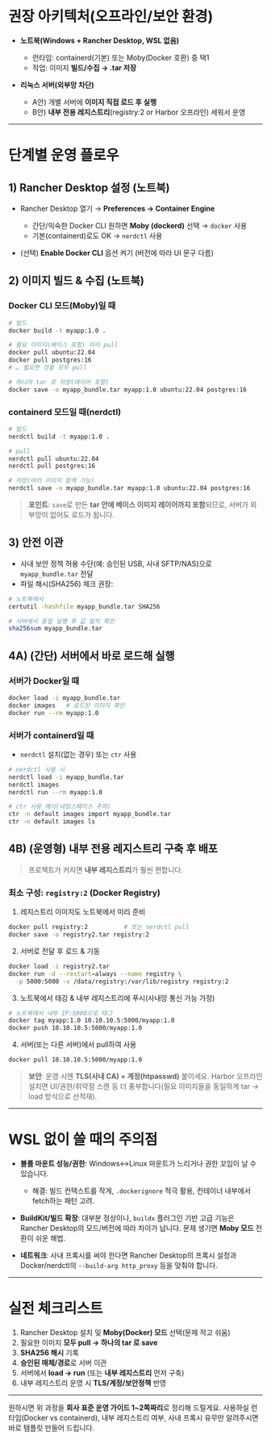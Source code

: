 # 권장 아키텍처(오프라인/보안 환경)

* **노트북(Windows + Rancher Desktop, WSL 없음)**

  * 런타임: containerd(기본) 또는 Moby(Docker 호환) 중 택1
  * 작업: 이미지 **빌드/수집 → .tar 저장**
* **리눅스 서버(외부망 차단)**

  * A안) 개별 서버에 **이미지 직접 로드 후 실행**
  * B안) **내부 전용 레지스트리**(registry:2 or Harbor 오프라인) 세워서 운영

---

# 단계별 운영 플로우

## 1) Rancher Desktop 설정 (노트북)

* Rancher Desktop 열기 → **Preferences → Container Engine**

  * 간단/익숙한 Docker CLI 원하면 **Moby (dockerd)** 선택 → `docker` 사용
  * 기본(containerd)로도 OK → `nerdctl` 사용
* (선택) **Enable Docker CLI** 옵션 켜기 (버전에 따라 UI 문구 다름)

## 2) 이미지 빌드 & 수집 (노트북)

### Docker CLI 모드(Moby)일 때

```bash
# 빌드
docker build -t myapp:1.0 .

# 필요 이미지(베이스 포함) 미리 pull
docker pull ubuntu:22.04
docker pull postgres:16
# … 필요한 것들 모두 pull

# 하나의 tar 로 저장(레이어 포함)
docker save -o myapp_bundle.tar myapp:1.0 ubuntu:22.04 postgres:16
```

### containerd 모드일 때(nerdctl)

```bash
# 빌드
nerdctl build -t myapp:1.0 .

# pull
nerdctl pull ubuntu:22.04
nerdctl pull postgres:16

# 저장(여러 이미지 함께 가능)
nerdctl save -o myapp_bundle.tar myapp:1.0 ubuntu:22.04 postgres:16
```

> **포인트**: `save`로 만든 **tar 안에 베이스 이미지 레이어까지 포함**되므로, 서버가 외부망이 없어도 로드가 됩니다.

## 3) 안전 이관

* 사내 보안 정책 허용 수단(예: 승인된 USB, 사내 SFTP/NAS)으로 `myapp_bundle.tar` 전달
* 파일 해시(SHA256) 체크 권장:

```bash
# 노트북에서
certutil -hashfile myapp_bundle.tar SHA256

# 서버에서 동일 실행 후 값 일치 확인
sha256sum myapp_bundle.tar
```

## 4A) (간단) 서버에서 바로 로드해 실행

### 서버가 Docker일 때

```bash
docker load -i myapp_bundle.tar
docker images   # 로드된 이미지 확인
docker run --rm myapp:1.0
```

### 서버가 containerd일 때

* `nerdctl` 설치(없는 경우) 또는 `ctr` 사용

```bash
# nerdctl 사용 시
nerdctl load -i myapp_bundle.tar
nerdctl images
nerdctl run --rm myapp:1.0

# ctr 사용 예시(네임스페이스 주의)
ctr -n default images import myapp_bundle.tar
ctr -n default images ls
```

## 4B) (운영형) 내부 전용 레지스트리 구축 후 배포

> 프로젝트가 커지면 **내부 레지스트리**가 훨씬 편합니다.

### 최소 구성: `registry:2` (Docker Registry)

1. 레지스트리 이미지도 노트북에서 미리 준비

```bash
docker pull registry:2          # 또는 nerdctl pull
docker save -o registry2.tar registry:2
```

2. 서버로 전달 후 로드 & 기동

```bash
docker load -i registry2.tar
docker run -d --restart=always --name registry \
  -p 5000:5000 -v /data/registry:/var/lib/registry registry:2
```

3. 노트북에서 태깅 & 내부 레지스트리에 푸시(사내망 통신 가능 가정)

```bash
# 노트북에서 내부 IP:5000으로 태그
docker tag myapp:1.0 10.10.10.5:5000/myapp:1.0
docker push 10.10.10.5:5000/myapp:1.0
```

4. 서버(또는 다른 서버)에서 pull하여 사용

```bash
docker pull 10.10.10.5:5000/myapp:1.0
```

> **보안**: 운영 시엔 **TLS(사내 CA) + 계정(htpasswd)** 붙이세요. Harbor 오프라인 설치면 UI/권한/취약점 스캔 등 더 풍부합니다(필요 이미지들을 동일하게 tar → load 방식으로 선적재).

---

# WSL 없이 쓸 때의 주의점

* **볼륨 마운트 성능/권한**: Windows↔Linux 마운트가 느리거나 권한 꼬임이 날 수 있습니다.

  * 해결: 빌드 컨텍스트를 작게, `.dockerignore` 적극 활용, 컨테이너 내부에서 fetch하는 패턴 고려.
* **BuildKit/빌드 확장**: 대부분 정상이나, `buildx` 플러그인 기반 고급 기능은 Rancher Desktop의 모드/버전에 따라 차이가 납니다. 문제 생기면 **Moby 모드** 전환이 쉬운 해법.
* **네트워크**: 사내 프록시를 써야 한다면 Rancher Desktop의 프록시 설정과 Docker/nerdctl의 `--build-arg http_proxy` 등을 맞춰야 합니다.

---

# 실전 체크리스트

1. Rancher Desktop 설치 및 **Moby(Docker) 모드** 선택(문제 적고 쉬움)
2. 필요한 이미지 **모두 pull → 하나의 tar 로 save**
3. **SHA256 해시** 기록
4. **승인된 매체/경로**로 서버 이관
5. 서버에서 **load → run** (또는 **내부 레지스트리** 먼저 구축)
6. 내부 레지스트리 운영 시 **TLS/계정/보안정책** 반영

---

원하시면 위 과정을 **회사 표준 운영 가이드 1\~2쪽짜리**로 정리해 드릴게요. 사용하실 런타임(Docker vs containerd), 내부 레지스트리 여부, 사내 프록시 유무만 알려주시면 바로 템플릿 만들어 드립니다.
